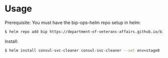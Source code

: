 # Usage

Prerequisite: You must have the bip-ops-helm repo setup in helm:

```sh
$ helm repo add bip https://department-of-veterans-affairs.github.io/bip-ops-helm/
```

Install:

```sh
$ helm install consul-svc-cleaner consul-svc-cleaner --set env=stage8
```
